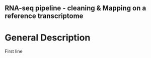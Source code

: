 ## RNA-seq pipeline - cleaning & Mapping on a reference transcriptome

# General Description
First line
